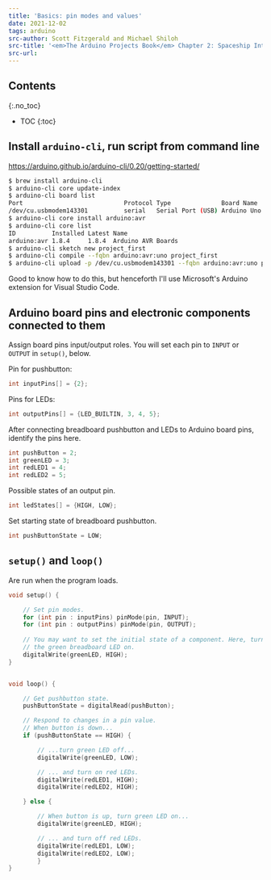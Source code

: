 ```yaml
---
title: 'Basics: pin modes and values'
date: 2021-12-02
tags: arduino
src-author: Scott Fitzgerald and Michael Shiloh
src-title: '<em>The Arduino Projects Book</em> Chapter 2: Spaceship Interface'
src-url: 
---
```


## Contents
{:.no_toc}

* TOC
{:toc}



## Install `arduino-cli`, run script from command line

<https://arduino.github.io/arduino-cli/0.20/getting-started/>

```sh
$ brew install arduino-cli
$ arduino-cli core update-index
$ arduino-cli board list
Port                            Protocol Type              Board Name  FQBN            Core
/dev/cu.usbmodem143301          serial   Serial Port (USB) Arduino Uno arduino:avr:uno arduino:avr
$ arduino-cli core install arduino:avr
$ arduino-cli core list
ID          Installed Latest Name
arduino:avr 1.8.4     1.8.4  Arduino AVR Boards
$ arduino-cli sketch new project_first
$ arduino-cli compile --fqbn arduino:avr:uno project_first
$ arduino-cli upload -p /dev/cu.usbmodem143301 --fqbn arduino:avr:uno project_first
```

Good to know how to do this, but henceforth I'll use Microsoft's
Arduino extension for Visual Studio Code.



## Arduino board pins and electronic components connected to them

Assign board pins input/output roles. You will set each pin to
`INPUT` or `OUTPUT` in `setup()`, below.

Pin for pushbutton:

```cpp
int inputPins[] = {2};
```

Pins for LEDs:

```cpp
int outputPins[] = {LED_BUILTIN, 3, 4, 5};
```

After connecting breadboard pushbutton and LEDs to Arduino board pins, 
identify the pins here.

```cpp
int pushButton = 2;
int greenLED = 3;
int redLED1 = 4;
int redLED2 = 5;
```

Possible states of an output pin.

```cpp
int ledStates[] = {HIGH, LOW};
```

Set starting state of breadboard pushbutton.

```cpp
int pushButtonState = LOW;
```



## `setup()` and `loop()`

Are run when the program loads.

```cpp
void setup() {

    // Set pin modes.
    for (int pin : inputPins) pinMode(pin, INPUT);
    for (int pin : outputPins) pinMode(pin, OUTPUT);
    
    // You may want to set the initial state of a component. Here, turn
    // the green breadboard LED on.
    digitalWrite(greenLED, HIGH);
}


void loop() {

    // Get pushbutton state.
    pushButtonState = digitalRead(pushButton);

    // Respond to changes in a pin value.
    // When button is down...
    if (pushButtonState == HIGH) {

        // ...turn green LED off...
        digitalWrite(greenLED, LOW);

        // ... and turn on red LEDs.
        digitalWrite(redLED1, HIGH);
        digitalWrite(redLED2, HIGH);

    } else {

        // When button is up, turn green LED on...
        digitalWrite(greenLED, HIGH);

        // ... and turn off red LEDs.
        digitalWrite(redLED1, LOW);
        digitalWrite(redLED2, LOW);
        }
}
```
